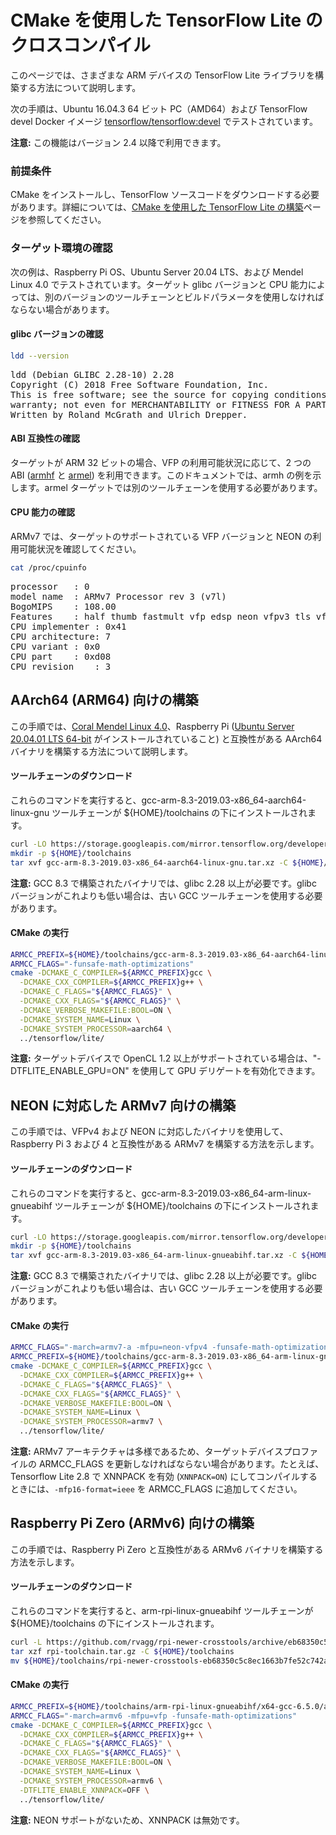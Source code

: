 # CMake を使用した TensorFlow Lite のクロスコンパイル

このページでは、さまざまな ARM デバイスの TensorFlow Lite ライブラリを構築する方法について説明します。

次の手順は、Ubuntu 16.04.3 64 ビット PC（AMD64）および TensorFlow devel Docker イメージ [tensorflow/tensorflow:devel](https://hub.docker.com/r/tensorflow/tensorflow/tags/) でテストされています。

**注意:** この機能はバージョン 2.4 以降で利用できます。

### 前提条件

CMake をインストールし、TensorFlow ソースコードをダウンロードする必要があります。詳細については、[CMake を使用した TensorFlow Lite の構築](https://www.tensorflow.org/lite/guide/build_cmake)ページを参照してください。

### ターゲット環境の確認

次の例は、Raspberry Pi OS、Ubuntu Server 20.04 LTS、および Mendel Linux 4.0 でテストされています。ターゲット glibc バージョンと CPU 能力によっては、別のバージョンのツールチェーンとビルドパラメータを使用しなければならない場合があります。

#### glibc バージョンの確認

```sh
ldd --version
```

<pre class="tfo-notebook-code-cell-output">ldd (Debian GLIBC 2.28-10) 2.28
Copyright (C) 2018 Free Software Foundation, Inc.
This is free software; see the source for copying conditions.  There is NO
warranty; not even for MERCHANTABILITY or FITNESS FOR A PARTICULAR PURPOSE.
Written by Roland McGrath and Ulrich Drepper.
</pre>

#### ABI 互換性の確認

ターゲットが ARM 32 ビットの場合、VFP の利用可能状況に応じて、2 つの ABI ([armhf](https://wiki.debian.org/ArmHardFloatPort) と [armel](https://wiki.debian.org/ArmEabiPort)) を利用できます。このドキュメントでは、armh の例を示します。armel ターゲットでは別のツールチェーンを使用する必要があります。

#### CPU 能力の確認

ARMv7 では、ターゲットのサポートされている VFP バージョンと NEON の利用可能状況を確認してください。

```sh
cat /proc/cpuinfo
```

<pre class="tfo-notebook-code-cell-output">processor   : 0
model name  : ARMv7 Processor rev 3 (v7l)
BogoMIPS    : 108.00
Features    : half thumb fastmult vfp edsp neon vfpv3 tls vfpv4 idiva idivt vfpd32 lpae evtstrm crc32
CPU implementer : 0x41
CPU architecture: 7
CPU variant : 0x0
CPU part    : 0xd08
CPU revision    : 3
</pre>

## AArch64 (ARM64) 向けの構築

この手順では、[Coral Mendel Linux 4.0](https://coral.ai/)、Raspberry Pi ([Ubuntu Server 20.04.01 LTS 64-bit](https://ubuntu.com/download/raspberry-pi) がインストールされていること) と互換性がある AArch64 バイナリを構築する方法について説明します。

#### ツールチェーンのダウンロード

これらのコマンドを実行すると、gcc-arm-8.3-2019.03-x86_64-aarch64-linux-gnu ツールチェーンが ${HOME}/toolchains の下にインストールされます。

```sh
curl -LO https://storage.googleapis.com/mirror.tensorflow.org/developer.arm.com/media/Files/downloads/gnu-a/8.3-2019.03/binrel/gcc-arm-8.3-2019.03-x86_64-aarch64-linux-gnu.tar.xz
mkdir -p ${HOME}/toolchains
tar xvf gcc-arm-8.3-2019.03-x86_64-aarch64-linux-gnu.tar.xz -C ${HOME}/toolchains
```

**注意:** GCC 8.3 で構築されたバイナリでは、glibc 2.28 以上が必要です。glibc バージョンがこれよりも低い場合は、古い GCC ツールチェーンを使用する必要があります。

#### CMake の実行

```sh
ARMCC_PREFIX=${HOME}/toolchains/gcc-arm-8.3-2019.03-x86_64-aarch64-linux-gnu/bin/aarch64-linux-gnu-
ARMCC_FLAGS="-funsafe-math-optimizations"
cmake -DCMAKE_C_COMPILER=${ARMCC_PREFIX}gcc \
  -DCMAKE_CXX_COMPILER=${ARMCC_PREFIX}g++ \
  -DCMAKE_C_FLAGS="${ARMCC_FLAGS}" \
  -DCMAKE_CXX_FLAGS="${ARMCC_FLAGS}" \
  -DCMAKE_VERBOSE_MAKEFILE:BOOL=ON \
  -DCMAKE_SYSTEM_NAME=Linux \
  -DCMAKE_SYSTEM_PROCESSOR=aarch64 \
  ../tensorflow/lite/
```

**注意:** ターゲットデバイスで OpenCL 1.2 以上がサポートされている場合は、"-DTFLITE_ENABLE_GPU=ON" を使用して GPU デリゲートを有効化できます。

## NEON に対応した ARMv7 向けの構築

この手順では、VFPv4 および NEON に対応したバイナリを使用して、Raspberry Pi 3 および 4 と互換性がある ARMv7 を構築する方法を示します。

#### ツールチェーンのダウンロード

これらのコマンドを実行すると、gcc-arm-8.3-2019.03-x86_64-arm-linux-gnueabihf ツールチェーンが ${HOME}/toolchains の下にインストールされます。

```sh
curl -LO https://storage.googleapis.com/mirror.tensorflow.org/developer.arm.com/media/Files/downloads/gnu-a/8.3-2019.03/binrel/gcc-arm-8.3-2019.03-x86_64-arm-linux-gnueabihf.tar.xz
mkdir -p ${HOME}/toolchains
tar xvf gcc-arm-8.3-2019.03-x86_64-arm-linux-gnueabihf.tar.xz -C ${HOME}/toolchains
```

**注意:** GCC 8.3 で構築されたバイナリでは、glibc 2.28 以上が必要です。glibc バージョンがこれよりも低い場合は、古い GCC ツールチェーンを使用する必要があります。

#### CMake の実行

```sh
ARMCC_FLAGS="-march=armv7-a -mfpu=neon-vfpv4 -funsafe-math-optimizations -mfp16-format=ieee"
ARMCC_PREFIX=${HOME}/toolchains/gcc-arm-8.3-2019.03-x86_64-arm-linux-gnueabihf/bin/arm-linux-gnueabihf-
cmake -DCMAKE_C_COMPILER=${ARMCC_PREFIX}gcc \
  -DCMAKE_CXX_COMPILER=${ARMCC_PREFIX}g++ \
  -DCMAKE_C_FLAGS="${ARMCC_FLAGS}" \
  -DCMAKE_CXX_FLAGS="${ARMCC_FLAGS}" \
  -DCMAKE_VERBOSE_MAKEFILE:BOOL=ON \
  -DCMAKE_SYSTEM_NAME=Linux \
  -DCMAKE_SYSTEM_PROCESSOR=armv7 \
  ../tensorflow/lite/
```

**注意:** ARMv7 アーキテクチャは多様であるため、ターゲットデバイスプロファイルの ARMCC_FLAGS を更新しなければならない場合があります。たとえば、Tensorflow Lite 2.8 で XNNPACK を有効 (`XNNPACK=ON`) にしてコンパイルするときには、`-mfp16-format=ieee` を ARMCC_FLAGS に追加してください。

## Raspberry Pi Zero (ARMv6) 向けの構築

この手順では、Raspberry Pi Zero と互換性がある ARMv6 バイナリを構築する方法を示します。

#### ツールチェーンのダウンロード

これらのコマンドを実行すると、arm-rpi-linux-gnueabihf ツールチェーンが ${HOME}/toolchains の下にインストールされます。

```sh
curl -L https://github.com/rvagg/rpi-newer-crosstools/archive/eb68350c5c8ec1663b7fe52c742ac4271e3217c5.tar.gz -o rpi-toolchain.tar.gz
tar xzf rpi-toolchain.tar.gz -C ${HOME}/toolchains
mv ${HOME}/toolchains/rpi-newer-crosstools-eb68350c5c8ec1663b7fe52c742ac4271e3217c5 ${HOME}/toolchains/arm-rpi-linux-gnueabihf
```

#### CMake の実行

```sh
ARMCC_PREFIX=${HOME}/toolchains/arm-rpi-linux-gnueabihf/x64-gcc-6.5.0/arm-rpi-linux-gnueabihf/bin/arm-rpi-linux-gnueabihf-
ARMCC_FLAGS="-march=armv6 -mfpu=vfp -funsafe-math-optimizations"
cmake -DCMAKE_C_COMPILER=${ARMCC_PREFIX}gcc \
  -DCMAKE_CXX_COMPILER=${ARMCC_PREFIX}g++ \
  -DCMAKE_C_FLAGS="${ARMCC_FLAGS}" \
  -DCMAKE_CXX_FLAGS="${ARMCC_FLAGS}" \
  -DCMAKE_VERBOSE_MAKEFILE:BOOL=ON \
  -DCMAKE_SYSTEM_NAME=Linux \
  -DCMAKE_SYSTEM_PROCESSOR=armv6 \
  -DTFLITE_ENABLE_XNNPACK=OFF \
  ../tensorflow/lite/
```

**注意:** NEON サポートがないため、XNNPACK は無効です。
